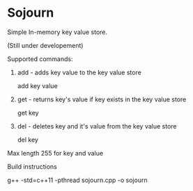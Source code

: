 # Sojourn

Simple In-memory key value store.

(Still under developement)

Supported commands:

1. add - adds key value to the key value store

    add key value
2. get - returns key's value if key exists in the key value store

    get key
3. del - deletes key and it's value from the key value store

    del key

Max length 255 for key and value

Build instructions

g++ -std=c++11 -pthread sojourn.cpp -o sojourn
